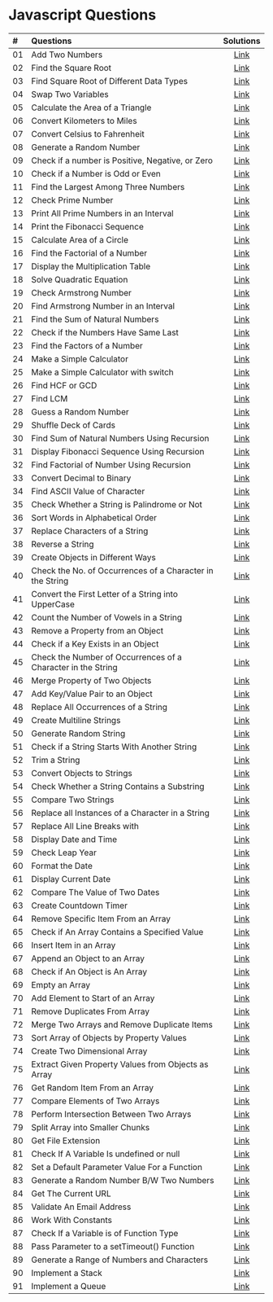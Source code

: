 # Javascript Questions

|  #  | Questions                                                                                                  | Solutions                                                                         |
| :- | :--------------------------------------------------------------------------------------------------------------------------- | :---------------------------------------------------------------------------------: |
| 01  | Add Two Numbers | [Link](https://github.com/anandkumardev/javascript-questions/blob/main/01-question.js)
| 02  | Find the Square Root | [Link](https://github.com/anandkumardev/javascript-questions/blob/main/02-question.js)
| 03  | Find Square Root of Different Data Types | [Link](https://github.com/anandkumardev/javascript-questions/blob/main/03-question.js)
| 04  | Swap Two Variables | [Link](https://github.com/anandkumardev/javascript-questions/blob/main/04-question.js)
| 05  | Calculate the Area of a Triangle | [Link](https://github.com/anandkumardev/javascript-questions/blob/main/05-question.js)
| 06  | Convert Kilometers to Miles | [Link](https://github.com/anandkumardev/javascript-questions/blob/main/06-question.js)
| 07  | Convert Celsius to Fahrenheit | [Link](https://github.com/anandkumardev/javascript-questions/blob/main/07-question.js)
| 08  | Generate a Random Number | [Link](https://github.com/anandkumardev/javascript-questions/blob/main/08-question.js)
| 09  | Check if a number is Positive, Negative, or Zero | [Link](https://github.com/anandkumardev/javascript-questions/blob/main/09-question.js)
| 10  | Check if a Number is Odd or Even | [Link](https://github.com/anandkumardev/javascript-questions/blob/main/10-question.js)
| 11  | Find the Largest Among Three Numbers | [Link](https://github.com/anandkumardev/javascript-questions/blob/main/11-question.js)
| 12  | Check Prime Number | [Link](https://github.com/anandkumardev/javascript-questions/blob/main/12-question.js)
| 13  | Print All Prime Numbers in an Interval | [Link](https://github.com/anandkumardev/javascript-questions/blob/main/13-question.js)
| 14  | Print the Fibonacci Sequence | [Link](https://github.com/anandkumardev/javascript-questions/blob/main/14-question.js)
| 15  | Calculate Area of a Circle | [Link](https://github.com/anandkumardev/javascript-questions/blob/main/15-question.js)
| 16  | Find the Factorial of a Number | [Link](https://github.com/anandkumardev/javascript-questions/blob/main/16-question.js)
| 17  | Display the Multiplication Table | [Link](https://github.com/anandkumardev/javascript-questions/blob/main/17-question.js)
| 18  | Solve Quadratic Equation | [Link](https://github.com/anandkumardev/javascript-questions/blob/main/18-question.js)
| 19  | Check Armstrong Number | [Link](https://github.com/anandkumardev/javascript-questions/blob/main/19-question.js)
| 20  | Find Armstrong Number in an Interval | [Link](https://github.com/anandkumardev/javascript-questions/blob/main/20-question.js)
| 21  | Find the Sum of Natural Numbers | [Link](https://github.com/anandkumardev/javascript-questions/blob/main/21-question.js)
| 22  | Check if the Numbers Have Same Last | [Link](https://github.com/anandkumardev/javascript-questions/blob/main/22-question.js)
| 23  | Find the Factors of a Number | [Link](https://github.com/anandkumardev/javascript-questions/blob/main/23-question.js)
| 24  | Make a Simple Calculator | [Link](https://github.com/anandkumardev/javascript-questions/blob/main/24-question.js)
| 25  | Make a Simple Calculator with switch | [Link](https://github.com/anandkumardev/javascript-questions/blob/main/25-question.js)
| 26  | Find HCF or GCD | [Link](https://github.com/anandkumardev/javascript-questions/blob/main/26-question.js)
| 27  | Find LCM | [Link](https://github.com/anandkumardev/javascript-questions/blob/main/27-question.js)
| 28  | Guess a Random Number | [Link](https://github.com/anandkumardev/javascript-questions/blob/main/28-question.js)
| 29  | Shuffle Deck of Cards | [Link](https://github.com/anandkumardev/javascript-questions/blob/main/29-question.js)
| 30  | Find Sum of Natural Numbers Using Recursion | [Link](https://github.com/anandkumardev/javascript-questions/blob/main/30-question.js)
| 31  | Display Fibonacci Sequence Using Recursion | [Link](https://github.com/anandkumardev/javascript-questions/blob/main/31-question.js)
| 32  | Find Factorial of Number Using Recursion | [Link](https://github.com/anandkumardev/javascript-questions/blob/main/32-question.js)
| 33  | Convert Decimal to Binary | [Link](https://github.com/anandkumardev/javascript-questions/blob/main/33-question.js)
| 34  | Find ASCII Value of Character | [Link](https://github.com/anandkumardev/javascript-questions/blob/main/34-question.js)
| 35  | Check Whether a String is Palindrome or Not | [Link](https://github.com/anandkumardev/javascript-questions/blob/main/35-question.js)
| 36  | Sort Words in Alphabetical Order | [Link](https://github.com/anandkumardev/javascript-questions/blob/main/36-question.js)
| 37  | Replace Characters of a String | [Link](https://github.com/anandkumardev/javascript-questions/blob/main/37-question.js)
| 38  | Reverse a String | [Link](https://github.com/anandkumardev/javascript-questions/blob/main/38-question.js)
| 39  | Create Objects in Different Ways | [Link](https://github.com/anandkumardev/javascript-questions/blob/main/39-question.js)
| 40  | Check the No. of Occurrences of a Character in the String | [Link](https://github.com/anandkumardev/javascript-questions/blob/main/40-question.js)
| 41  | Convert the First Letter of a String into UpperCase | [Link](https://github.com/anandkumardev/javascript-questions/blob/main/41-question.js)
| 42  | Count the Number of Vowels in a String | [Link](https://github.com/anandkumardev/javascript-questions/blob/main/42-question.js)
| 43  | Remove a Property from an Object | [Link](https://github.com/anandkumardev/javascript-questions/blob/main/43-question.js)
| 44  | Check if a Key Exists in an Object | [Link](https://github.com/anandkumardev/javascript-questions/blob/main/44-question.js)
| 45 | Check the Number of Occurrences of a Character in the String | [Link](https://github.com/anandkumardev/javascript-questions/blob/main/45-question.js)
| 46 | Merge Property of Two Objects | [Link](https://github.com/anandkumardev/javascript-questions/blob/main/46-question.js)
| 47 | Add Key/Value Pair to an Object | [Link](https://github.com/anandkumardev/javascript-questions/blob/main/47-question.js)
| 48 | Replace All Occurrences of a String | [Link](https://github.com/anandkumardev/javascript-questions/blob/main/48-question.js)
| 49 | Create Multiline Strings | [Link](https://github.com/anandkumardev/javascript-questions/blob/main/49-question.js)
| 50 | Generate Random String | [Link](https://github.com/anandkumardev/javascript-questions/blob/main/50-question.js)
| 51 | Check if a String Starts With Another String | [Link](https://github.com/anandkumardev/javascript-questions/blob/main/51-question.js)
| 52 | Trim a String | [Link](https://github.com/anandkumardev/javascript-questions/blob/main/52-question.js)
| 53 | Convert Objects to Strings | [Link](https://github.com/anandkumardev/javascript-questions/blob/main/53-question.js)
| 54 | Check Whether a String Contains a Substring | [Link](https://github.com/anandkumardev/javascript-questions/blob/main/54-question.js)
| 55 | Compare Two Strings | [Link](https://github.com/anandkumardev/javascript-questions/blob/main/55-question.js)
| 56 | Replace all Instances of a Character in a String | [Link](https://github.com/anandkumardev/javascript-questions/blob/main/56-question.js)
| 57 | Replace All Line Breaks with | [Link](https://github.com/anandkumardev/javascript-questions/blob/main/57-question.js)
| 58 | Display Date and Time | [Link](https://github.com/anandkumardev/javascript-questions/blob/main/58-question.js)
| 59 | Check Leap Year | [Link](https://github.com/anandkumardev/javascript-questions/blob/main/59-question.js)
| 60 | Format the Date | [Link](https://github.com/anandkumardev/javascript-questions/blob/main/60-question.js)
| 61 | Display Current Date | [Link](https://github.com/anandkumardev/javascript-questions/blob/main/61-question.js)
| 62 | Compare The Value of Two Dates | [Link](https://github.com/anandkumardev/javascript-questions/blob/main/62-question.js)
| 63 | Create Countdown Timer | [Link](https://github.com/anandkumardev/javascript-questions/blob/main/63-question.js)
| 64 | Remove Specific Item From an Array | [Link](https://github.com/anandkumardev/javascript-questions/blob/main/64-question.js)
| 65 | Check if An Array Contains a Specified Value | [Link](https://github.com/anandkumardev/javascript-questions/blob/main/65-question.js)
| 66 | Insert Item in an Array | [Link](https://github.com/anandkumardev/javascript-questions/blob/main/66-question.js)
| 67 | Append an Object to an Array | [Link](https://github.com/anandkumardev/javascript-questions/blob/main/67-question.js)
| 68 | Check if An Object is An Array | [Link](https://github.com/anandkumardev/javascript-questions/blob/main/68-question.js)
| 69 | Empty an Array | [Link](https://github.com/anandkumardev/javascript-questions/blob/main/69-question.js)
| 70 | Add Element to Start of an Array | [Link](https://github.com/anandkumardev/javascript-questions/blob/main/70-question.js)
| 71 | Remove Duplicates From Array | [Link](https://github.com/anandkumardev/javascript-questions/blob/main/71-question.js)
| 72 | Merge Two Arrays and Remove Duplicate Items | [Link](https://github.com/anandkumardev/javascript-questions/blob/main/72-question.js)
| 73 | Sort Array of Objects by Property Values | [Link](https://github.com/anandkumardev/javascript-questions/blob/main/73-question.js)
| 74 | Create Two Dimensional Array | [Link](https://github.com/anandkumardev/javascript-questions/blob/main/74-question.js)
| 75 | Extract Given Property Values from Objects as Array | [Link](https://github.com/anandkumardev/javascript-questions/blob/main/75-question.js)
| 76 | Get Random Item From an Array | [Link](https://github.com/anandkumardev/javascript-questions/blob/main/76-question.js)
| 77 | Compare Elements of Two Arrays | [Link](https://github.com/anandkumardev/javascript-questions/blob/main/77-question.js)
| 78 | Perform Intersection Between Two Arrays | [Link](https://github.com/anandkumardev/javascript-questions/blob/main/78-question.js)
| 79 | Split Array into Smaller Chunks | [Link](https://github.com/anandkumardev/javascript-questions/blob/main/79-question.js)
| 80 | Get File Extension | [Link](https://github.com/anandkumardev/javascript-questions/blob/main/80-question.js)
| 81 | Check If A Variable Is undefined or null | [Link](https://github.com/anandkumardev/javascript-questions/blob/main/81-question.js)
| 82 | Set a Default Parameter Value For a Function | [Link](https://github.com/anandkumardev/javascript-questions/blob/main/82-question.js)
| 83 | Generate a Random Number B/W Two Numbers | [Link](https://github.com/anandkumardev/javascript-questions/blob/main/83-question.js)
| 84 | Get The Current URL | [Link](https://github.com/anandkumardev/javascript-questions/blob/main/84-question.js)
| 85 | Validate An Email Address | [Link](https://github.com/anandkumardev/javascript-questions/blob/main/85-question.js)
| 86 | Work With Constants | [Link](https://github.com/anandkumardev/javascript-questions/blob/main/86-question.js)
| 87 | Check If a Variable is of Function Type | [Link](https://github.com/anandkumardev/javascript-questions/blob/main/87-question.js)
| 88 | Pass Parameter to a setTimeout() Function | [Link](https://github.com/anandkumardev/javascript-questions/blob/main/88-question.js)
| 89 | Generate a Range of Numbers and Characters | [Link](https://github.com/anandkumardev/javascript-questions/blob/main/89-question.js)
| 90 | Implement a Stack | [Link](https://github.com/anandkumardev/javascript-questions/blob/main/90-question.js)
| 91 | Implement a Queue | [Link](https://github.com/anandkumardev/javascript-questions/blob/main/91-question.js)